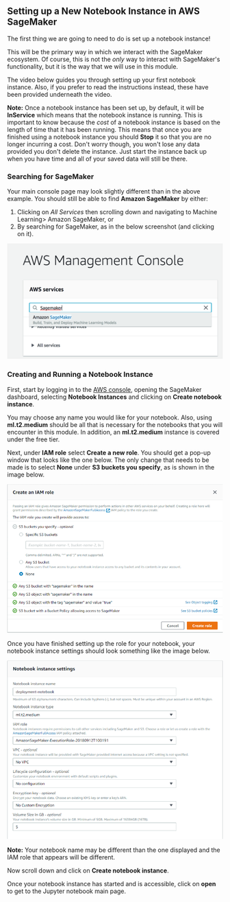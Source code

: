 ## Setting up a New Notebook Instance in AWS SageMaker

The first thing we are going to need to do is set up a notebook instance!

This will be the primary way in which we interact with the SageMaker ecosystem. Of course, this is not the *only* way to interact with SageMaker's functionality, but it is the way that we will use in this module.

The video below guides you through setting up your first notebook instance. Also, if you prefer to read the instructions instead, these have been provided underneath the video.

**Note:** Once a notebook instance has been set up, by default, it will be **InService** which means that the notebook instance is running. This is important to know because the *cost* of a notebook instance is based on the length of time that it has been running. This means that once you are finished using a notebook instance you should **Stop** it so that you are no longer incurring a cost. Don't worry though, you won't lose any data provided you don't delete the instance. Just start the instance back up when you have time and all of your saved data will still be there.

### Searching for SageMaker

Your main console page may look slightly different than in the above example. You should still be able to find **Amazon SageMaker** by either:

1. Clicking on *All Services* then scrolling down and navigating to Machine Learning> Amazon SageMaker, or
2. By searching for SageMaker, as in the below screenshot (and clicking on it).

<img src="img/aws-sagemeaker1.png" alt="aws-sagemeaker1" style="zoom:50%;" />

### Creating and Running a Notebook Instance

First, start by logging in to the [AWS console](https://console.aws.amazon.com/), opening the SageMaker dashboard, selecting **Notebook Instances** and clicking on **Create notebook instance**.

You may choose any name you would like for your notebook. Also, using **ml.t2.medium** should be all that is necessary for the notebooks that you will encounter in this module. In addition, an **ml.t2.medium** instance is covered under the free tier.

Next, under **IAM role** select **Create a new role**. You should get a pop-up window that looks like the one below. The only change that needs to be made is to select **None** under **S3 buckets you specify**, as is shown in the image below.

<img src="img/create-an-iam-role.png" alt="create-an-iam-role" style="zoom:75%;" />

Once you have finished setting up the role for your notebook, your notebook instance settings should look something like the image below.

<img src="img/notebook-instance-settings.png" alt="notebook-instance-settings" style="zoom:75%;" />

**Note:** Your notebook name may be different than the one displayed and the IAM role that appears will be different.

Now scroll down and click on **Create notebook instance**.

Once your notebook instance has started and is accessible, click on **open** to get to the Jupyter notebook main page.
